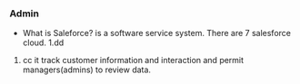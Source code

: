 ### Admin
* What is Saleforce? is a software service system. There are 7 salesforce cloud.
1.dd
1. cc
it track customer information and interaction and permit managers(admins) to review data.

